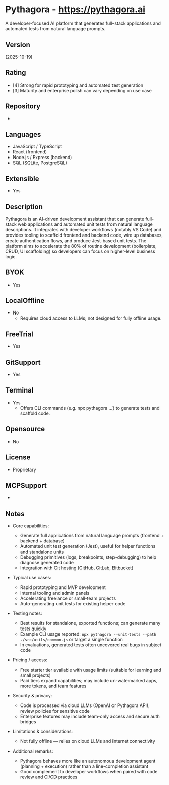 # Pythagora - https://pythagora.ai
A developer-focused AI platform that generates full-stack applications and automated tests from natural language prompts.

## Version
(2025-10-19)

## Rating
- [4] Strong for rapid prototyping and automated test generation
- [3] Maturity and enterprise polish can vary depending on use case

## Repository
- 

## Languages
- JavaScript / TypeScript
- React (frontend)
- Node.js / Express (backend)
- SQL (SQLite, PostgreSQL)

## Extensible
- Yes

## Description
Pythagora is an AI-driven development assistant that can generate full-stack web applications and automated unit tests from natural language descriptions. It integrates with developer workflows (notably VS Code) and provides tooling to scaffold frontend and backend code, wire up databases, create authentication flows, and produce Jest-based unit tests. The platform aims to accelerate the 80% of routine development (boilerplate, CRUD, UI scaffolding) so developers can focus on higher-level business logic.

## BYOK
- Yes

## LocalOffline
- No
  - Requires cloud access to LLMs; not designed for fully offline usage.

## FreeTrial
- Yes

## GitSupport
- Yes

## Terminal
- Yes
  - Offers CLI commands (e.g. npx pythagora ...) to generate tests and scaffold code.

## Opensource
- No

## License
- Proprietary

## MCPSupport
- 

## Notes
- Core capabilities:
  - Generate full applications from natural language prompts (frontend + backend + database)
  - Automated unit test generation (Jest), useful for helper functions and standalone units
  - Debugging primitives (logs, breakpoints, step-debugging) to help diagnose generated code
  - Integration with Git hosting (GitHub, GitLab, Bitbucket)

- Typical use cases:
  - Rapid prototyping and MVP development
  - Internal tooling and admin panels
  - Accelerating freelance or small-team projects
  - Auto-generating unit tests for existing helper code

- Testing notes:
  - Best results for standalone, exported functions; can generate many tests quickly
  - Example CLI usage reported: `npx pythagora --unit-tests --path ./src/utils/common.js` or target a single function
  - In evaluations, generated tests often uncovered real bugs in subject code

- Pricing / access:
  - Free starter tier available with usage limits (suitable for learning and small projects)
  - Paid tiers expand capabilities; may include un-watermarked apps, more tokens, and team features

- Security & privacy:
  - Code is processed via cloud LLMs (OpenAI or Pythagora API); review policies for sensitive code
  - Enterprise features may include team-only access and secure auth bridges

- Limitations & considerations:
  - Not fully offline — relies on cloud LLMs and internet connectivity

- Additional remarks:
  - Pythagora behaves more like an autonomous development agent (planning + execution) rather than a line-completion assistant
  - Good complement to developer workflows when paired with code review and CI/CD practices